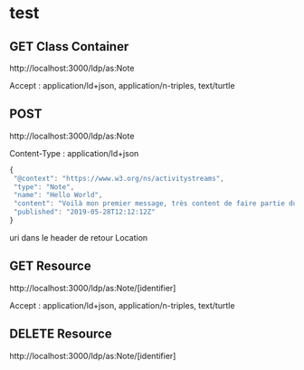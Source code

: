 # test
## GET Class Container
http://localhost:3000/ldp/as:Note

Accept : application/ld+json, application/n-triples, text/turtle

## POST
http://localhost:3000/ldp/as:Note

Content-Type : application/ld+json

```javascript
{
 "@context": "https://www.w3.org/ns/activitystreams",
 "type": "Note",
 "name": "Hello World",
 "content": "Voilà mon premier message, très content de faire partie du fedivers !",
 "published": "2019-05-28T12:12:12Z"
}
```

uri dans le header de retour Location

## GET Resource
http://localhost:3000/ldp/as:Note/[identifier]

Accept : application/ld+json, application/n-triples, text/turtle

## DELETE Resource
http://localhost:3000/ldp/as:Note/[identifier]
